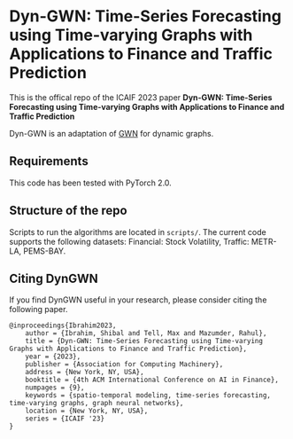 # Dyn-GWN: Time-Series Forecasting using Time-varying Graphs with Applications to Finance and Traffic Prediction

This is the offical repo of the ICAIF 2023 paper **Dyn-GWN: Time-Series Forecasting using Time-varying Graphs with Applications to Finance and Traffic Prediction**

Dyn-GWN is an adaptation of [GWN](https://arxiv.org/abs/1906.00121) for dynamic graphs.

## Requirements
This code has been tested with PyTorch 2.0.


## Structure of the repo
Scripts to run the algorithms are located in `scripts/`. The current code supports the following datasets: 
Financial: Stock Volatility, 
Traffic: METR-LA, PEMS-BAY. 

## Citing DynGWN
If you find DynGWN useful in your research, please consider citing the following paper.
```
@inproceedings{Ibrahim2023,
    author = {Ibrahim, Shibal and Tell, Max and Mazumder, Rahul},
    title = {Dyn-GWN: Time-Series Forecasting using Time-varying Graphs with Applications to Finance and Traffic Prediction},
    year = {2023},
    publisher = {Association for Computing Machinery},
    address = {New York, NY, USA},
    booktitle = {4th ACM International Conference on AI in Finance},
    numpages = {9},
    keywords = {spatio-temporal modeling, time-series forecasting, time-varying graphs, graph neural networks},
    location = {New York, NY, USA},
    series = {ICAIF '23}
}
```





